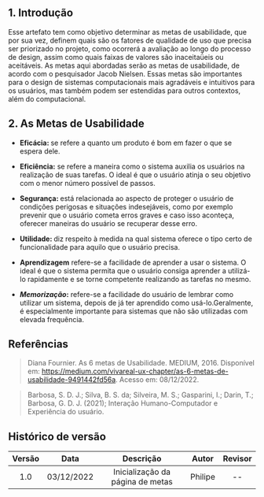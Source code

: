## 1. Introdução
Esse artefato tem como objetivo determinar as metas de usabilidade, que por sua vez, definem quais são os fatores de qualidade de uso que precisa ser priorizado no projeto, como ocorrerá a avaliação ao longo do processo de design, assim como quais faixas de valores são inaceitaǘeis ou aceitáveis. As metas aqui abordadas serão as metas de usabilidade, de acordo com o pesquisador Jacob Nielsen. Essas metas são importantes para o design de sistemas computacionais mais agradáveis e intuitivos para os usuários, mas também podem ser estendidas para outros contextos, além do computacional.


## 2. As Metas de Usabilidade 



- <b>Eficácia: </b> se refere a quanto um produto é bom em fazer o que se espera dele.

- <b>Eficiência:</b> se refere a maneira como o sistema auxilia os usuários na realização de suas tarefas. O ideal é que o usuário atinja o seu objetivo com o menor número possível de passos.

- <b>Segurança: </b>  está relacionada ao aspecto de proteger o usuário de condições perigosas e situações indesejáveis, como por exemplo prevenir que o usuário cometa erros graves e  caso isso aconteça, oferecer maneiras do usuário se recuperar desse erro.

- <b> Utilidade: </b> diz respeito à medida na qual sistema oferece o tipo certo de funcionalidade para aquilo que o usuário precisa.

- <b>Aprendizagem</b> refere-se a facilidade de aprender a usar o sistema. O ideal é que o sistema permita que o usuário consiga aprender a utilizá-lo rapidamente e se torne competente realizando as tarefas no mesmo.

- <b><i>Memorização</i>:</b> refere-se a facilidade do usuário de lembrar como utilizar um sistema, depois de já ter aprendido como usá-lo.Geralmente, é especialmente importante para sistemas que não são utilizadas com elevada frequência.



## Referências
> Diana Fournier. As 6 metas de Usabilidade. MEDIUM, 2016. Disponível em: https://medium.com/vivareal-ux-chapter/as-6-metas-de-usabilidade-9491442fd56a. Acesso em: 08/12/2022.

> Barbosa, S. D. J.; Silva, B. S. da; Silveira, M. S.; Gasparini, I.; Darin, T.; Barbosa, G. D. J. (2021); Interação Humano-Computador e Experiência do usuário.

## Histórico de versão
| Versão | Data | Descrição | Autor | Revisor |
| :----: | :--: | :-------: | :---: | :-----: |
| 1.0 | 03/12/2022 | Inicialização da página de metas | Philipe | -- |
